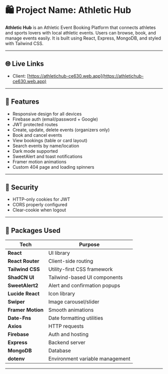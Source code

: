 # 🛍️ Project Name: Athletic Hub

**Athletic Hub** is an Athletic Event Booking Platform that connects athletes and sports lovers with local athletic events. Users can browse, book, and manage events easily. It is built using React, Express, MongoDB, and styled with Tailwind CSS.

---

## 🌐 Live Links

- Client: [https://athletichub-ce630.web.app](https://athletichub-ce630.web.app)

---

## 🚀 Features

- Responsive design for all devices
- Firebase auth (email/password + Google)
- JWT protected routes
- Create, update, delete events (organizers only)
- Book and cancel events
- View bookings (table or card layout)
- Search events by name/location
- Dark mode supported
- SweetAlert and toast notifications
- Framer motion animations
- Custom 404 page and loading spinners

---

## 🔐 Security

- HTTP-only cookies for JWT
- CORS properly configured
- Clear-cookie when logout

---

## 🧱 Packages Used

| Tech              | Purpose                         |
| ----------------- | ------------------------------- |
| **React**         | UI library                      |
| **React Router**  | Client-side routing             |
| **Tailwind CSS**  | Utility-first CSS framework     |
| **ShadCN UI**     | Tailwind-based UI components    |
| **SweetAlert2**   | Alert and confirmation popups   |
| **Lucide React**  | Icon library                    |
| **Swiper**        | Image carousel/slider           |
| **Framer Motion** | Smooth animations               |
| **Date-Fns**      | Date formatting utilities       |
| **Axios**         | HTTP requests                   |
| **Firebase**      | Auth and hosting                |
| **Express**       | Backend server                  |
| **MongoDB**       | Database                        |
| **dotenv**        | Environment variable management |

---
